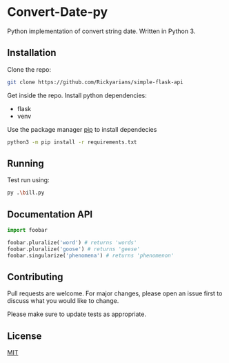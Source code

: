 # Convert-Date-py

Python implementation of convert string date. Written in Python 3.

## Installation

Clone the repo:

```bash
git clone https://github.com/Rickyarians/simple-flask-api
```

Get inside the repo.
Install python dependencies:

- flask
- venv


Use the package manager [pip](https://pip.pypa.io/en/stable/) to install dependecies

```bash
python3 -m pip install -r requirements.txt
```


## Running

Test run using:

```bash
py .\bill.py
```

## Documentation API

```python
import foobar

foobar.pluralize('word') # returns 'words'
foobar.pluralize('goose') # returns 'geese'
foobar.singularize('phenomena') # returns 'phenomenon'
```


## Contributing
Pull requests are welcome. For major changes, please open an issue first to discuss what you would like to change.

Please make sure to update tests as appropriate.

## License
[MIT](https://choosealicense.com/licenses/mit/)